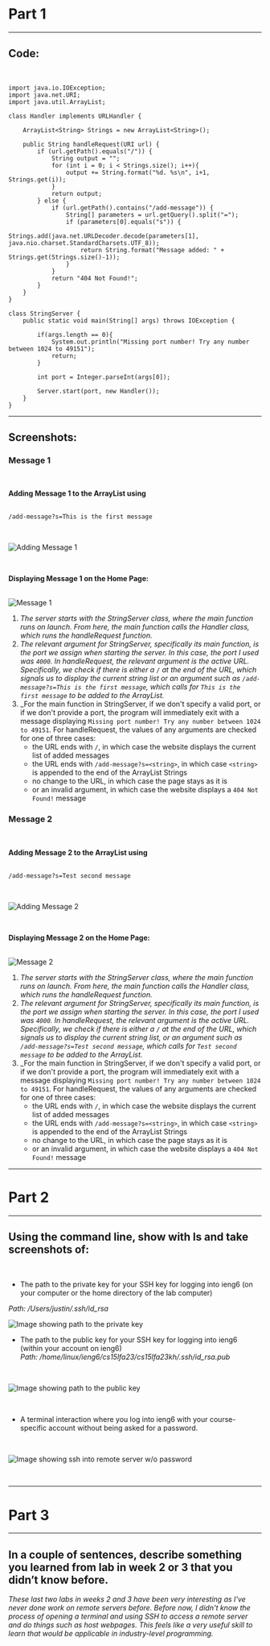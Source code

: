 # Part 1 #
---

## Code: ##
<br />

```
import java.io.IOException;
import java.net.URI;
import java.util.ArrayList;

class Handler implements URLHandler {

    ArrayList<String> Strings = new ArrayList<String>();

    public String handleRequest(URI url) {
        if (url.getPath().equals("/")) {
            String output = "";
            for (int i = 0; i < Strings.size(); i++){
                output += String.format("%d. %s\n", i+1, Strings.get(i));
            }
            return output;
        } else {
            if (url.getPath().contains("/add-message")) {
                String[] parameters = url.getQuery().split("=");
                if (parameters[0].equals("s")) {
                    Strings.add(java.net.URLDecoder.decode(parameters[1], java.nio.charset.StandardCharsets.UTF_8));
                    return String.format("Message added: " + Strings.get(Strings.size()-1));
                }
            }
            return "404 Not Found!";
        }
    }
}

class StringServer {
    public static void main(String[] args) throws IOException {

        if(args.length == 0){
            System.out.println("Missing port number! Try any number between 1024 to 49151");
            return;
        }

        int port = Integer.parseInt(args[0]);

        Server.start(port, new Handler());
    }
}
```
---
## Screenshots: ##

### Message 1 ###
<br />

**Adding Message 1 to the ArrayList using** <br />
<br />

`/add-message?s=This is the first message`


<br />

![Adding Message 1](Message1Added.png)
<br />

<br />

**Displaying Message 1 on the Home Page:** <br />
<br />

![Message 1](Message1.png)
<br />

1. _The server starts with the StringServer class, where the main function runs on launch. From here, the main function calls the Handler class, which runs the handleRequest function._
2. _The relevant argument for StringServer, specifically its main function, is the port we assign when starting the server. In this case, the port I used was `4000`. In handleRequest, the relevant argument is the active URL. Specifically, we check if there is either a `/` at the end of the URL, which signals us to display the current string list or an argument such as `/add-message?s=This is the first message`, which calls for `This is the first message` to be added to the ArrayList._
3. _For the main function in StringServer, if we don't specify a valid port, or if we don't provide a port, the program will immediately exit with a message displaying `Missing port number! Try any number between 1024 to 49151`. For handleRequest, the values of any arguments are checked for one of three cases:
   - the URL ends with `/`, in which case the website displays the current list of added messages
   - the URL ends with `/add-message?s=<string>`, in which case `<string>` is appended to the end of the ArrayList Strings
   - no change to the URL, in which case the page stays as it is
   - or an invalid argument, in which case the website displays a `404 Not Found!` message

### Message 2 ###

<br />

**Adding Message 2 to the ArrayList using** <br />
<br />

`/add-message?s=Test second message`

<br />

![Adding Message 2](Message2Added.png)
<br />

<br />

**Displaying Message 2 on the Home Page:** <br />
<br />

![Message 2](Message2.png)
<br />

1. _The server starts with the StringServer class, where the main function runs on launch. From here, the main function calls the Handler class, which runs the handleRequest function._
2. _The relevant argument for StringServer, specifically its main function, is the port we assign when starting the server. In this case, the port I used was `4000`. In handleRequest, the relevant argument is the active URL. Specifically, we check if there is either a `/` at the end of the URL, which signals us to display the current string list, or an argument such as `/add-message?s=Test second message`, which calls for `Test second message` to be added to the ArrayList._
3. _For the main function in StringServer, if we don't specify a valid port, or if we don't provide a port, the program will immediately exit with a message displaying `Missing port number! Try any number between 1024 to 49151`. For handleRequest, the values of any arguments are checked for one of three cases:
   - the URL ends with `/`, in which case the website displays the current list of added messages
   - the URL ends with `/add-message?s=<string>`, in which case `<string>` is appended to the end of the ArrayList Strings
   - no change to the URL, in which case the page stays as it is
   - or an invalid argument, in which case the website displays a `404 Not Found!` message

---

# Part 2 #

---

## Using the command line, show with ls and take screenshots of: ##
<br />

- The path to the private key for your SSH key for logging into ieng6 (on your computer or the home directory of the lab computer) <br />

*Path: /Users/justin/.ssh/id_rsa*
  <br />

![Image showing path to the private key](Lab2Part2LS.png)
  
- The path to the public key for your SSH key for logging into ieng6 (within your account on ieng6) <br />
*Path: /home/linux/ieng6/cs15lfa23/cs15lfa23kh/.ssh/id_rsa.pub*
<br />

![Image showing path to the public key](Lab2Part2LS2.png)

<br />
  
- A terminal interaction where you log into ieng6 with your course-specific account without being asked for a password.
<br />

![Image showing ssh into remote server w/o password](Lab2Part2SSH.png)

<br />

---

# Part 3 #

---

## In a couple of sentences, describe something you learned from lab in week 2 or 3 that you didn’t know before. ##

_These last two labs in weeks 2 and 3 have been very interesting as I've never done work on remote servers before. Before now, I didn't know the process of opening a terminal and using SSH to access a remote server and do things such as host webpages. This feels like a very useful skill to learn that would be applicable in industry-level programming._
